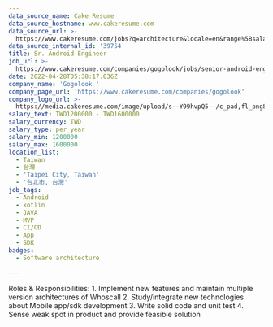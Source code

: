```yaml
---
data_source_name: Cake Resume
data_source_hostname: www.cakeresume.com
data_source_url: >-
  https://www.cakeresume.com/jobs?q=architecture&locale=en&range%5Bsalary_range%5D%5Bmin%5D=1000000&page=4
data_source_internal_id: '39754'
title: Sr. Android Engineer
job_url: >-
  https://www.cakeresume.com/companies/gogolook/jobs/senior-android-engineer-b2b-tf
date: 2022-04-28T05:38:17.036Z
company_name: 'Gogolook '
company_page_url: 'https://www.cakeresume.com/companies/gogolook'
company_logo_url: >-
  https://media.cakeresume.com/image/upload/s--Y99hvpQ5--/c_pad,fl_png8,h_200,w_200/v1618254473/gi3vnzovbkfiqffe6fu7.png
salary_text: TWD1200000 - TWD1600000
salary_currency: TWD
salary_type: per_year
salary_min: 1200000
salary_max: 1600000
location_list:
  - Taiwan
  - 台灣
  - 'Taipei City, Taiwan'
  - '台北市, 台灣'
job_tags:
  - Android
  - kotlin
  - JAVA
  - MVP
  - CI/CD
  - App
  - SDK
badges:
  - Software architecture

---
```


Roles & Responsibilities: 1. Implement new features and maintain multiple version architectures of Whoscall 2. Study/integrate new technologies about Mobile app/sdk development 3. Write solid code and unit test 4. Sense weak spot in product and provide feasible solution